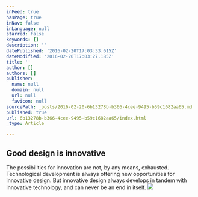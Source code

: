 ```yaml
---
inFeed: true
hasPage: true
inNav: false
inLanguage: null
starred: false
keywords: []
description: ''
datePublished: '2016-02-20T17:03:33.615Z'
dateModified: '2016-02-20T17:03:27.185Z'
title: ''
author: []
authors: []
publisher:
  name: null
  domain: null
  url: null
  favicon: null
sourcePath: _posts/2016-02-20-6b13278b-b366-4cee-9495-b59c1682aa65.md
published: true
url: 6b13278b-b366-4cee-9495-b59c1682aa65/index.html
_type: Article

---
```

## Good design is innovative

The possibilities for innovation are not, by any means, exhausted. Technological development is always offering new opportunities for innovative design. But innovative design always develops in tandem with innovative technology, and can never be an end in itself.
![](https://the-grid-user-content.s3-us-west-2.amazonaws.com/12d974ce-c04f-485e-9a05-75f32d7f27e0.jpg)